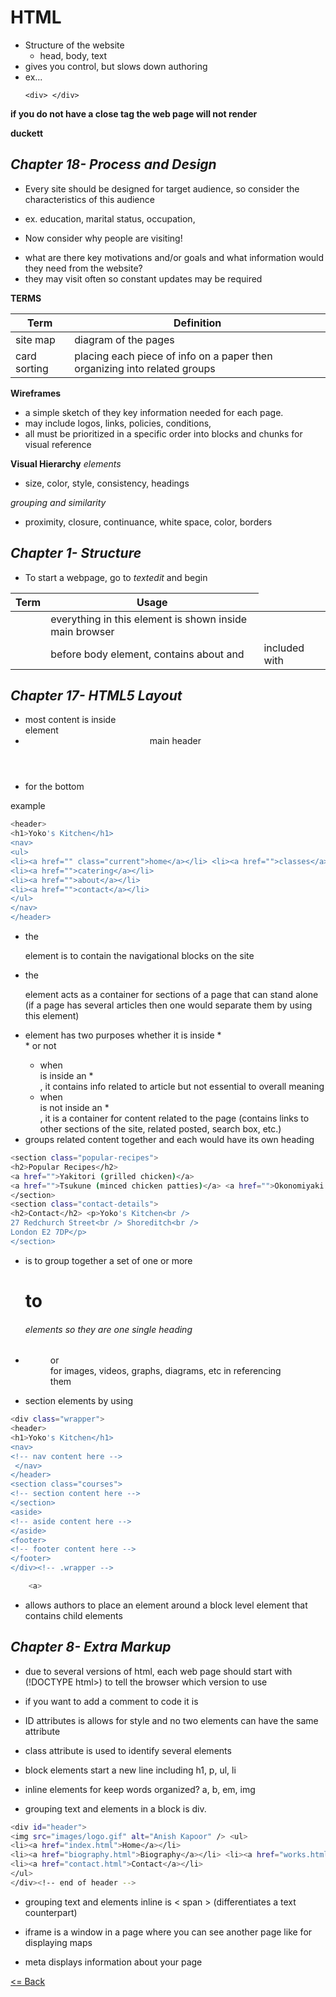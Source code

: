 # HTML
* Structure of the website
    * head, body, text
* gives you control, but slows down authoring
* ex...
     ```
    <div> </div> 
    ```

**if you do not have a close tag the web page will not render**

***<html>*** **duckett**

## *Chapter 18- Process and Design*

* Every site should be designed for target audience, so consider the characteristics of this audience

- ex. education, marital status, occupation, 

* Now consider why people are visiting!
 - what are there key motivations and/or goals and what information would they need from the website?
 - they may visit often so constant updates may be required

**TERMS**

Term | Definition
---- | ----------
site map | diagram of the pages
card sorting | placing each piece of info on a paper then organizing into related groups


**Wireframes**
- a simple sketch of they key information needed for each page.
- may include logos, links, policies, conditions,
- all must be prioritized in a specific order into blocks and chunks for visual reference

**Visual Hierarchy**
*elements*
- size, color, style, consistency, headings

*grouping and similarity*
- proximity, closure, continuance, white space, color, borders

## *Chapter 1- Structure*
* To start a webpage, go to *textedit* and begin

Term | Usage
---- | ----------
<body> </body> | everything in this element is shown inside main browser
<head> </head> | before body element, contains about and <title>
<title> </title> | included with <head>

## *Chapter 17- HTML5 Layout*

* most content is inside <div> element
* <header> main header
* <footer> for the bottom

example

```bash
<header>
<h1>Yoko's Kitchen</h1> 
<nav>
<ul>
<li><a href="" class="current">home</a></li> <li><a href="">classes</a></li>
<li><a href="">catering</a></li>
<li><a href="">about</a></li>
<li><a href="">contact</a></li>
</ul> 
</nav>
</header>
```

* the <nav> </nav> element is to contain the navigational blocks on the site

* the <article> </article> element acts as a container for sections of a page that can stand alone (if a page has several articles then one would separate them by using this element)

* <aside> </aside> element has two purposes whether it is inside *<article>* or not

    - when <aside> is inside an *<article>, it contains info related to article but not essential to overall meaning
    - when <aside> is not inside an *<article>, it is a container for content related to the page (contains links to other sections of the site, related posted, search box, etc.)

* <section> </section> groups related content together and each would have its own heading

```bash
<section class="popular-recipes">
<h2>Popular Recipes</h2>
<a href="">Yakitori (grilled chicken)</a>
<a href="">Tsukune (minced chicken patties)</a> <a href="">Okonomiyaki (savory pancakes)</a> <a href="">Mizutaki (chicken stew)</a>
</section>
<section class="contact-details">
<h2>Contact</h2> <p>Yoko's Kitchen<br />
27 Redchurch Street<br /> Shoreditch<br />
London E2 7DP</p>
</section>
```

* <hgroup> </hgroup> is to group together a set of one or more <h1> to <h6> elements so they are one single heading

* <figure> or <figcaption> for images, videos, graphs, diagrams, etc in referencing them

* section elements by using <div>

```bash
<div class="wrapper"> 
<header>
<h1>Yoko's Kitchen</h1> 
<nav>
<!-- nav content here -->
 </nav>
</header>
<section class="courses">
<!-- section content here --> 
</section>
<aside>
<!-- aside content here --> 
</aside>
<footer>
<!-- footer content here --> 
</footer>
</div><!-- .wrapper -->
```

```bash
    <a>
```
* allows authors to place an element around a block level element that contains child elements




## *Chapter 8- Extra Markup*

* due to several versions of html, each web page should start with (!DOCTYPE html>) to tell the browser which version to use

* if you want to add a comment to code it is <!-- comment here -->
* ID attributes is allows for style and no two elements can have the same attribute
* class attribute is used to identify several elements
* block elements start a new line including h1, p, ul, li
* inline elements for keep words organized? a, b, em, img
* grouping text and elements in a block is div.

```bash
<div id="header">
<img src="images/logo.gif" alt="Anish Kapoor" /> <ul>
<li><a href="index.html">Home</a></li>
<li><a href="biography.html">Biography</a></li> <li><a href="works.html">Works</a></li>
<li><a href="contact.html">Contact</a></li>
</ul>
</div><!-- end of header -->
```

* grouping text and elements inline is < span > (differentiates a text counterpart)
* iframe is a window in a page where you can see another page like for displaying maps

* meta displays information about your page


[<= Back](README.md)